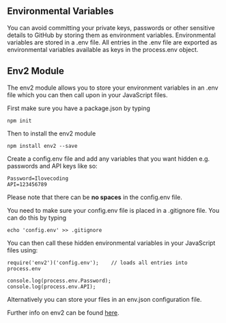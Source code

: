 ## Environmental Variables
You can avoid committing your private keys, passwords or other sensitive details to GitHub by storing them as environment variables. Environmental variables are stored in a .env file. All entries in the .env file are exported as environmental variables available as keys in the process.env object.

## Env2 Module
The env2 module allows you to store your environment variables in an .env file which you can then call upon in your JavaScript files.

First make sure you have a package.json by typing 

```npm init```

Then to install the env2 module 

```npm install env2 --save```

Create a config.env file and add any variables that you want hidden e.g. passwords and API keys like so:
```
Password=Ilovecoding
API=123456789
```

Please note that there can be **no spaces** in the config.env file.

You need to make sure your config.env file is placed in a .gitignore file. You can do this by typing 

```echo 'config.env' >> .gitignore```

You can then call these hidden environmental variables in your JavaScript files using:
```
require('env2')('config.env');    // loads all entries into process.env

console.log(process.env.Password);
console.log(process.env.API);
```

Alternatively you can store your files in an env.json configuration file.

Further info on env2 can be found [here](https://github.com/dwyl/learn-environment-variables).
